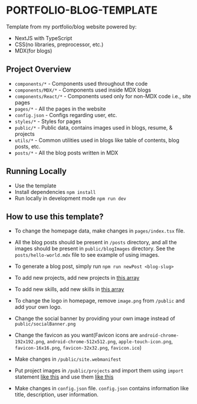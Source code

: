 # PORTFOLIO-BLOG-TEMPLATE

Template from my portfolio/blog website powered by:

- NextJS with TypeScript
- CSS(no libraries, preprocessor, etc.)
- MDX(for blogs)

## Project Overview

- `components/*` - Components used throughout the code
- `components/MDX/*` - Components used inside MDX blogs
- `components/React/*` - Components used only for non-MDX code i.e., site pages
- `pages/*` - All the pages in the website
- `config.json` - Configs regarding user, etc.
- `styles/*` - Styles for pages
- `public/*` - Public data, contains images used in blogs, resume, & projects
- `utils/*` - Common utilities used in blogs like table of contents, blog posts, etc.
- `posts/*` - All the blog posts written in MDX

## Running Locally

- Use the template
- Install dependencies `npm install`
- Run locally in development mode `npm run dev`

## How to use this template?

- To change the homepage data, make changes in `pages/index.tsx` file.

- All the blog posts should be present in `/posts` directory, and all the images should be present in `public/blogImages` directory. See the `posts/hello-world.mdx` file to see example of using images.

- To generate a blog post, simply run `npm run newPost <blog-slug>`

- To add new projects, add new projects in [this array](https://github.com/aayushmau5/portfolio-blog-template/blob/6034f7e3a0edca8ac6b64dd4ace20cb1ff5eea87/components/React/Project/Projects/index.tsx#L6)

- To add new skills, add new skills in [this array](https://github.com/aayushmau5/portfolio-blog-template/blob/6034f7e3a0edca8ac6b64dd4ace20cb1ff5eea87/components/React/Project/Skills/index.tsx#L9)

- To change the logo in homepage, remove `image.png` from `/public` and add your own logo.

- Change the social banner by providing your own image instead of `public/socialBanner.png`

- Change the favicon as you want(Favicon icons are `android-chrome-192x192.png`, `android-chrome-512x512.png`, `apple-touch-icon.png`, `favicon-16x16.png`, `favicon-32x32.png`, `favicon.ico`)

- Make changes in `/public/site.webmanifest`

- Put project images in `/public/projects` and import them using `import` statement [like this](https://github.com/aayushmau5/portfolio-blog-template/blob/6034f7e3a0edca8ac6b64dd4ace20cb1ff5eea87/components/React/Project/Projects/index.tsx?_pjax=%23js-repo-pjax-container%2C%20div%5Bitemtype%3D%22http%3A%2F%2Fschema.org%2FSoftwareSourceCode%22%5D%20main%2C%20%5Bdata-pjax-container%5D#L4) and use them [like this](https://github.com/aayushmau5/portfolio-blog-template/blob/6034f7e3a0edca8ac6b64dd4ace20cb1ff5eea87/components/React/Project/Projects/index.tsx?_pjax=%23js-repo-pjax-container%2C%20div%5Bitemtype%3D%22http%3A%2F%2Fschema.org%2FSoftwareSourceCode%22%5D%20main%2C%20%5Bdata-pjax-container%5D#L10)

- Make changes in `config.json` file. `config.json` contains information like title, description, user information.
